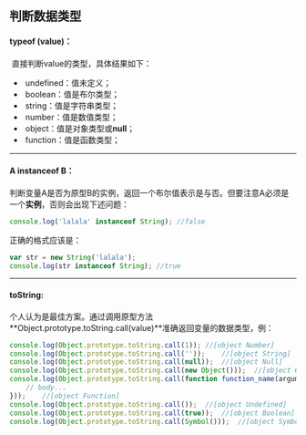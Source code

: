 ## 判断数据类型

#### typeof (value)：

​	直接判断value的类型，具体结果如下：

- ​	undefined：值未定义；
- ​	boolean：值是布尔类型；
- ​	string：值是字符串类型；
- ​	number：值是数值类型；
- ​	object：值是对象类型或**null**；
- ​	function：值是函数类型；

<hr>

#### A instanceof B：

​	判断变量A是否为原型B的实例，返回一个布尔值表示是与否。但要注意A必须是一个**实例**，否则会出现下述问题：

```js
console.log('lalala' instanceof String); //false
```

正确的格式应该是：

```js
var str = new String('lalala');
console.log(str instanceof String);	//true
```

<hr/>

#### toString:

​	个人认为是最佳方案。通过调用原型方法**Object.prototype.toString.call(value)**准确返回变量的数据类型，例：

```js
console.log(Object.prototype.toString.call(1));	//[object Number]
console.log(Object.prototype.toString.call(''));	//[object String]
console.log(Object.prototype.toString.call(null));	//[object Null]
console.log(Object.prototype.toString.call(new Object()));	//[object Object]
console.log(Object.prototype.toString.call(function function_name(argument) {
	// body...
}));	//[object Function]
console.log(Object.prototype.toString.call());	//[object Undefined]
console.log(Object.prototype.toString.call(true));	//[object Boolean]
console.log(Object.prototype.toString.call(Symbol()));	//[object Symbol]
```

